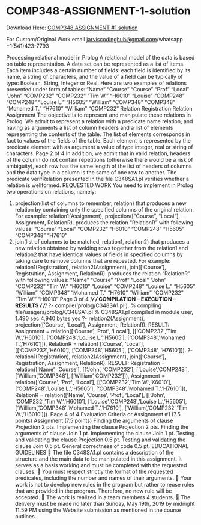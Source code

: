 # COMP348-ASSIGNMENT-1-solution

Download Here: [COMP348 ASSIGNMENT #1 solution](https://jarviscodinghub.com/assignment/comp348-assignment-1-solution/)

For Custom/Original Work email jarviscodinghub@gmail.com/whatsapp +1(541)423-7793

Processing relational model in Prolog
A relational model of the data is based on table representation.
A data set can be represented as a list of items. Each item includes a certain number of
fields: each field is identified by its name, a string of characters, and the value of a field can
be typically of type: Boolean, String, Integer or Real.
Here are two examples of relations presented under form of tables:
“Name” “Course” “Course” “Prof” “Local”
“John” “COMP232” “COMP232” “Tim W.” “H6010”
“Louise” “COMP248” “COMP248” “Louise L.” “H5605”
“William” “COMP348” “COMP348” “Mohamed T.” “H7610”
“William” “COMP232”
Relation Registration Relation Assignment
The objective is to represent and manipulate these relations in Prolog.
We admit to represent a relation with a predicate name relation, and having as arguments a
list of column headers and a list of elements representing the contents of the table. The list
of elements corresponds in fact to values of the fields of the table. Each element is
represented by the predicate element with as argument a value of type integer, real or string
of characters.
Page 2 of 4
In addition, we admit that in valid relation, headers of the column do not contain repetitions
(otherwise there would be a risk of ambiguity), each row has the same length of the list of
headers of columns and the data type in a column is the same of one row to another. The
predicate verifRelation presented in the file C348SA1.pl verifies whether a relation is wellformed.
REQUESTED WORK
You need to implement in Prolog two operations on relations, namely:
1. projection(list of columns to remember, relation) that produces a new relation by
containing only the specified columns of the original relation. For example:
relation1(Assignment), projection([“Course”, “Local”], Assignment, RelationR).
produces the relation “RelationR” with following values:
“Course” “Local”
“COMP232” “H6010”
“COMP248” “H5605”
“COMP348” “H7610”
2. join(list of columns to be matched, relation1, relation2) that produces a new
relation obtained by welding rows together from the relation1 and relation2 that
have identical values of fields in specified columns by taking care to remove
columns that are repeated. For example:
relation1(Registration), relation2(Assignment), join([‘Course’], Registration,
Assignment, RelationR).
produces the relation “RelationR” with following values:
“Name” “Course” “Prof” “Local”
“John” “COMP232” “Tim W.” “H6010”
“Louise” “COMP248” “Louise L.” “H5605”
“William” “COMP348” “Mohamed T.” “H7610”
“William” “COMP232” “Tim W.” “H6010”
Page 3 of 4
/*******************************************************************************************/
/* COMPILATION – EXECUTION – RESULTS */
/*******************************************************************************************/
?- compile(‘prolog/C348SA1.pl’).
% compiling file/usagers/prolog/C348SA1.pl
% C348SA1.pl compiled in module user, 1.490 sec 4,940 bytes
yes
?- relation2(Assignment), projection([‘Course’, ‘Local’], Assignment, RelationR).
RESULT:
Assignment = relation([‘Course’, ‘Prof’, ‘Local’],
[[‘COMP232′,’Tim W.’,’H6010′],
[‘COMP248′,’Louise L.’,’H5605′],
[‘COMP348′,’Mohamed T.’,’H7610′]]),
RelationR = relation( [‘Course’, ‘Local’],
[[‘COMP232′,’H6010’],
[‘COMP248′,’H5605’],
[‘COMP348’, ‘H7610’]]).
?- relation1(Registration), relation2(Assignment), join([‘Course’], Registration,
Assignment, RelationR).
RESULT:
Registration = relation([‘Name’, ‘Course’],
[[‘John’, ‘COMP232’],
[‘Louise’,’COMP248′],
[‘William’,’COMP348′],
[‘William’,’COMP232′]]),
Assignment = relation([‘Course’, ‘Prof’, ‘Local’],
[[‘COMP232′,’Tim W.’,’X6010′],
[‘COMP248′,’Louise L.’,’H5605′],
[‘COMP348′,’Mohamed T.’,’H7610′]]),
RelationR = relation([‘Name’, ‘Course’, ‘Prof’, ‘Local’],
[[‘John’, ‘COMP232′,’Tim W.’,’H6010′],
[‘Louise’,’COMP248′,’Louise L.’,’H5605′],
[‘William’,’COMP348′,’Mohamed T.’,’H7610′],
[‘William’,’COMP232′,’Tim W.’,’H6010′]]).
Page 4 of 4
Evaluation Criteria or Assignment #1 (7.5 points)
Assignment (7.5 points)
Finding the arguments of clause Projection 2 pts.
Implementing the clause Projection 2 pts.
Finding the arguments of clause Join 1 pt.
Implementing the clause Join 1 pt.
Testing and validating the clause Projection 0.5 pt.
Testing and validating the clause Join 0.5 pt.
General correctness of code 0.5 pt.
EDUCATIONAL GUIDELINES
 The file C348SA1.pl contains a description of the structure and the main data to be
manipulated in this assignment. It serves as a basis working and must be completed
with the requested clauses.
 You must respect strictly the format of the requested predicates, including the
number and names of their arguments.
 Your work is not to develop new rules in the program but rather to reuse rules that
are provided in the program. Therefore, no new rule will be accepted.
 The work is realized in a team members 4 students.
 The delivery must be made no later than Sunday, May 19th, 2019 by midnight
11:59 PM using the Website submission as mentioned in the course outlines.
